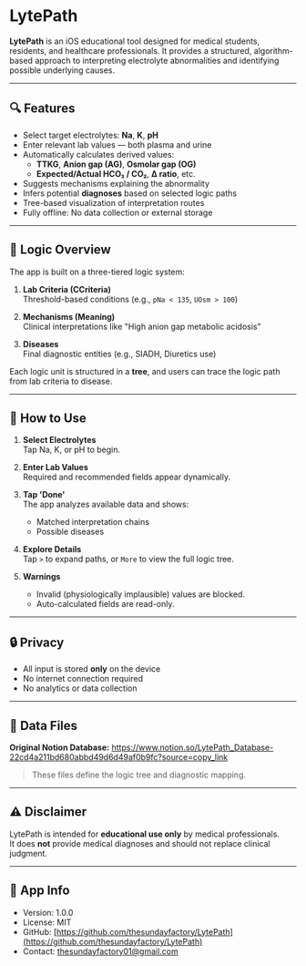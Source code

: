 # LytePath

**LytePath** is an iOS educational tool designed for medical students, residents, and healthcare professionals. It provides a structured, algorithm-based approach to interpreting electrolyte abnormalities and identifying possible underlying causes.

---

## 🔍 Features

- Select target electrolytes: **Na**, **K**, **pH**
- Enter relevant lab values — both plasma and urine
- Automatically calculates derived values:
  - **TTKG**, **Anion gap (AG)**, **Osmolar gap (OG)**
  - **Expected/Actual HCO₃ / CO₂**, **Δ ratio**, etc.
- Suggests mechanisms explaining the abnormality
- Infers potential **diagnoses** based on selected logic paths
- Tree-based visualization of interpretation routes
- Fully offline: No data collection or external storage

---

## 🧠 Logic Overview

The app is built on a three-tiered logic system:

1. **Lab Criteria (CCriteria)**  
   Threshold-based conditions (e.g., `pNa < 135`, `UOsm > 100`)

2. **Mechanisms (Meaning)**  
   Clinical interpretations like "High anion gap metabolic acidosis"

3. **Diseases**  
   Final diagnostic entities (e.g., SIADH, Diuretics use)

Each logic unit is structured in a **tree**, and users can trace the logic path from lab criteria to disease.

---

## 📱 How to Use

1. **Select Electrolytes**  
   Tap Na, K, or pH to begin.

2. **Enter Lab Values**  
   Required and recommended fields appear dynamically.

3. **Tap 'Done'**  
   The app analyzes available data and shows:
   - Matched interpretation chains
   - Possible diseases

4. **Explore Details**  
   Tap `>` to expand paths, or `More` to view the full logic tree.

5. **Warnings**  
   - Invalid (physiologically implausible) values are blocked.
   - Auto-calculated fields are read-only.

---

## 🔒 Privacy

- All input is stored **only** on the device
- No internet connection required
- No analytics or data collection

---

## 📁 Data Files

**Original Notion Database:** https://www.notion.so/LytePath_Database-22cd4a211bd680abbd49d6d49af0b9fc?source=copy_link

> These files define the logic tree and diagnostic mapping.

---

## ⚠️ Disclaimer

LytePath is intended for **educational use only** by medical professionals.  
It does **not** provide medical diagnoses and should not replace clinical judgment.

---

## 📌 App Info

- Version: 1.0.0
- License: MIT
- GitHub: [https://github.com/thesundayfactory/LytePath](https://github.com/thesundayfactory/LytePath)
- Contact: thesundayfactory01@gmail.com
